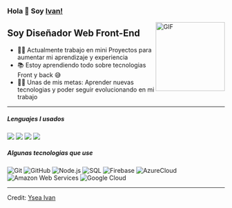 ### Hola 👋 Soy [Ivan!](https://github.com/IvanYsea/IvanYsea)

<img align="right" alt="GIF" height="160px" src="https://media.giphy.com/media/Ah3zHH7hvsSB2/giphy.gif" />

## Soy Diseñador Web Front-End

- 👨‍💻 Actualmente trabajo en mini Proyectos para aumentar mi aprendizaje y experiencia
- 📚 Estoy aprendiendo todo sobre tecnologias Front y back 😅
- 💪🏼 Unas de mis metas: Aprender nuevas tecnologias y poder seguir evolucionando en mi trabajo

---

##### Lenguajes I usados

![](https://img.shields.io/badge/React-20232A?style=for-the-badge&logo=react&logoColor=61DAFB)
![](https://img.shields.io/badge/JavaScript-F7DF1E?style=for-the-badge&logo=javascript&logoColor=black)
![](https://img.shields.io/badge/HTML5-E34F26?style=for-the-badge&logo=html5&logoColor=white)
![](https://img.shields.io/badge/CSS3-1572B6?style=for-the-badge&logo=css3&logoColor=white)

##### Algunas tecnologias que use

![Git](https://img.shields.io/badge/-Git-222222?style=flat&logo=git&logoColor=F05032)
![GitHub](https://img.shields.io/badge/-GitHub-222222?style=flat&logo=github&logoColor=181717)
![Node.js](https://img.shields.io/badge/-Node.js-222222?style=flat&logo=node.js&logoColor=339933)
![SQL](https://img.shields.io/badge/-SQL-000000?style=flat&logo=postgresql)
![Firebase](https://img.shields.io/badge/Firebase-222222?style=flat-square&logo=firebase)
![AzureCloud](https://img.shields.io/badge/Microsoft%20Azure-222222?style=flat-square&logo=microsoft-azure)
![Amazon Web Services](https://img.shields.io/badge/-Amazon%20Web%20Services-222222?style=flat-square&logo=Amazon-Web-Service)
![Google Cloud](https://img.shields.io/badge/Google%20Cloud-black?style=flat-square&logo=google-cloud)
<br/>


---

Credit: [Ysea Ivan](https://github.com/IvanYsea)


